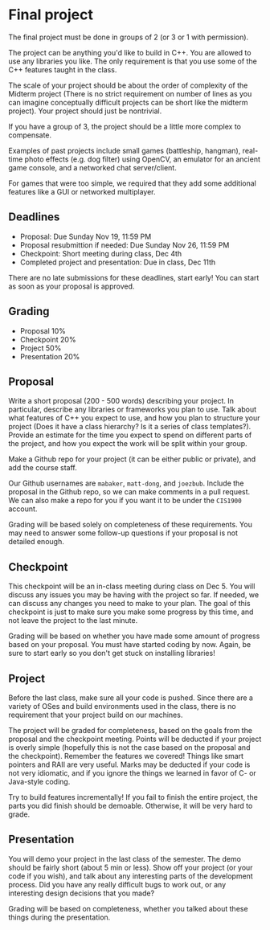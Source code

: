 
# Final project

The final project must be done in groups of 2 (or 3 or 1 with permission).

The project can be anything you'd like to build in C++.
You are allowed to use any libraries you like.
The only requirement is that you use some of the C++ features taught in the class.

The scale of your project should be about the order of complexity of the Midterm project (There is no strict requirement on number of lines as you can imagine conceptually difficult projects can be short like the midterm project). Your project should just be nontrivial.

If you have a group of 3, the project should be a little more complex to compensate.

Examples of past projects include small games (battleship, hangman), real-time photo effects (e.g. dog filter) using OpenCV, an emulator for an ancient game console, and a networked chat server/client.

For games that were too simple, we required that they add some additional features like a GUI or networked multiplayer.

## Deadlines

- Proposal: Due Sunday Nov 19, 11:59 PM
- Proposal resubmittion if needed: Due Sunday Nov 26, 11:59 PM
- Checkpoint: Short meeting during class, Dec 4th
- Completed project and presentation: Due in class, Dec 11th

There are no late submissions for these deadlines, start early! You can start as soon as your proposal is approved.

## Grading

- Proposal 10%
- Checkpoint 20%
- Project 50%
- Presentation 20%

## Proposal

Write a short proposal (200 - 500 words) describing your project.
In particular, describe any libraries or frameworks you plan to use.
Talk about what features of C++ you expect to use, and how you plan to structure your project (Does it have a class hierarchy? Is it a series of class templates?).
Provide an estimate for the time you expect to spend on different parts of the project, and how you expect the work will be split within your group.

Make a Github repo for your project (it can be either public or private), and add the course staff.

Our Github usernames are `mabaker`, `matt-dong`, and `joezbub`.
Include the proposal in the Github repo, so we can make comments in a pull request.
We can also make a repo for you if you want it to be under the `CIS1900` account.

Grading will be based solely on completeness of these requirements.
You may need to answer some follow-up questions if your proposal is not detailed enough.

## Checkpoint

This checkpoint will be an in-class meeting during class on Dec 5.
You will discuss any issues you may be having with the project so far.
If needed, we can discuss any changes you need to make to your plan.
The goal of this checkpoint is just to make sure you make some progress by this time, and not leave the project to the last minute.

Grading will be based on whether you have made some amount of progress based on your proposal.
You must have started coding by now.
Again, be sure to start early so you don't get stuck on installing libraries!

## Project

Before the last class, make sure all your code is pushed.
Since there are a variety of OSes and build environments used in the class, there is no requirement that your project build on our machines.

The project will be graded for completeness, based on the goals from the proposal and the checkpoint meeting.
Points will be deducted if your project is overly simple (hopefully this is not the case based on the proposal and the checkpoint).
Remember the features we covered!
Things like smart pointers and RAII are very useful.
Marks may be deducted if your code is not very idiomatic, and if you ignore the things we learned in favor of C- or Java-style coding.

Try to build features incrementally!
If you fail to finish the entire project, the parts you did finish should be demoable.
Otherwise, it will be very hard to grade.

## Presentation

You will demo your project in the last class of the semester.
The demo should be fairly short (about 5 min or less).
Show off your project (or your code if you wish), and talk about any interesting parts of the development process.
Did you have any really difficult bugs to work out, or any interesting design decisions that you made?

Grading will be based on completeness, whether you talked about these things during the presentation.
